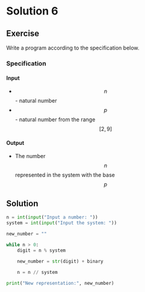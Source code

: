 # Solution 6

## Exercise

Write a program according to the specification below.

### Specification

#### Input

* $$n$$ - natural number
* $$p$$ - natural number from the range $$[2,9]$$

#### Output

* The number $$n$$ represented in the system with the base $$p$$ 

## Solution

```python
n = int(input("Input a number: "))
system = int(input("Input the system: "))

new_number = ""

while n > 0:
    digit = n % system
    
    new_number = str(digit) + binary

    n = n // system

print("New representation:", new_number)
```

